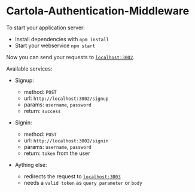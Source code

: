 # Cartola-Authentication-Middleware

To start your application server:

  * Install dependencies with `npm install`
  * Start your webservice `npm start`

Now you can send your requests to [`localhost:3002`](http://localhost:3002).

Available services:

  * Signup:
    - method: `POST`
    - url: `http://localhost:3002/signup`
    - params: `username`, `password`
    - return: `success`
    
  * Signin:
    - method: `POST`
    - url: `http://localhost:3002/signin`
    - params: `username`, `password`
    - return: `token` from the user

  * Aything else:
    - redirects the request to [`localhost:3003`](http://localhost:3003)
    - needs a `valid token` as `query parameter` or `body`
